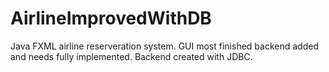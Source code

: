 # AirlineImprovedWithDB

Java FXML airline reserveration system. GUI most  finished backend added and needs fully implemented.
Backend created with JDBC.
